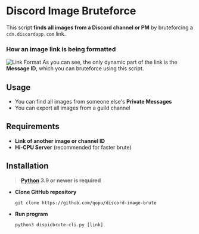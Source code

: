 # Discord Image Bruteforce
This script **finds all images from a Discord channel or PM** by bruteforcing a `cdn.discordapp.com` link.

### How an image link is being formatted
![Link Format](https://i.imgur.com/YeYpglS.png)
As you can see, the only dynamic part of the link is the **Message ID**, which you can bruteforce using this script.

## Usage
- You can find all images from someone else's **Private Messages**
- You can export all images from a guild channel

## Requirements
- **Link of another image or channel ID**
- **Hi-CPU Server** (recommended for faster brute)

## Installation
> **[Python](https://www.python.org/) 3.9 or newer is required**

- **Clone GitHub repository**
  ```shell
  git clone https://github.com/qopu/discord-image-brute
  ```
- **Run program**
  ```shell
  python3 dispicbrute-cli.py [link]
  ```
